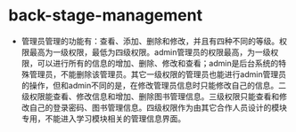 # back-stage-management
 - 管理员管理的功能有：查看、添加、删除和修改，并且有四种不同的等级。权限最高为一级权限，最低为四级权限。admin管理员的权限最高，为一级权限，可以进行所有的信息的增加、删除、修改和查看；admin是后台系统的特殊管理员，不能删除该管理员。其它一级权限的管理员也能进行admin管理员的操作，但和admin不同的是，在修改管理员信息时只能修改自己的信息。二级权限能查看、修改信息和增加、删除图书管理信息。三级权限只能查看和修改自己的登录密码、图书管理信息。四级权限作为由其它合作人员设计的模块专用，不能进入学习模块相关的管理信息界面。
